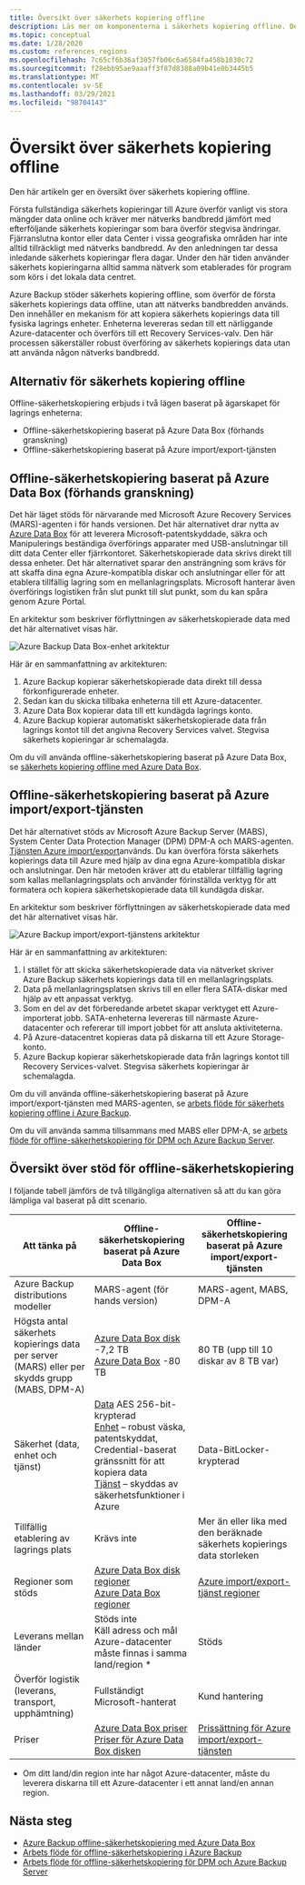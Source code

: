 ```yaml
---
title: Översikt över säkerhets kopiering offline
description: Läs mer om komponenterna i säkerhets kopiering offline. De inkluderar offline-säkerhetskopiering som baseras på Azure Data Box och offline-säkerhetskopiering baserat på Azure import/export-tjänsten.
ms.topic: conceptual
ms.date: 1/28/2020
ms.custom: references_regions
ms.openlocfilehash: 7c65cf6b36af3057fb06c6a6584fa458b1030c72
ms.sourcegitcommit: f28ebb95ae9aaaff3f87d8388a09b41e0b3445b5
ms.translationtype: MT
ms.contentlocale: sv-SE
ms.lasthandoff: 03/29/2021
ms.locfileid: "98704143"
---
```

# <a name="overview-of-offline-backup"></a>Översikt över säkerhets kopiering offline

Den här artikeln ger en översikt över säkerhets kopiering offline.

Första fullständiga säkerhets kopieringar till Azure överför vanligt vis stora mängder data online och kräver mer nätverks bandbredd jämfört med efterföljande säkerhets kopieringar som bara överför stegvisa ändringar. Fjärranslutna kontor eller data Center i vissa geografiska områden har inte alltid tillräckligt med nätverks bandbredd. Av den anledningen tar dessa inledande säkerhets kopieringar flera dagar. Under den här tiden använder säkerhets kopieringarna alltid samma nätverk som etablerades för program som körs i det lokala data centret.

Azure Backup stöder säkerhets kopiering offline, som överför de första säkerhets kopierings data offline, utan att nätverks bandbredden används. Den innehåller en mekanism för att kopiera säkerhets kopierings data till fysiska lagrings enheter. Enheterna levereras sedan till ett närliggande Azure-datacenter och överförs till ett Recovery Services-valv. Den här processen säkerställer robust överföring av säkerhets kopierings data utan att använda någon nätverks bandbredd.

## <a name="offline-backup-options"></a>Alternativ för säkerhets kopiering offline

Offline-säkerhetskopiering erbjuds i två lägen baserat på ägarskapet för lagrings enheterna:

- Offline-säkerhetskopiering baserat på Azure Data Box (förhands granskning)
- Offline-säkerhetskopiering baserat på Azure import/export-tjänsten

## <a name="offline-backup-based-on-azure-data-box-preview"></a>Offline-säkerhetskopiering baserat på Azure Data Box (förhands granskning)

Det här läget stöds för närvarande med Microsoft Azure Recovery Services (MARS)-agenten i för hands versionen. Det här alternativet drar nytta av [Azure Data Box](https://azure.microsoft.com/services/databox/) för att leverera Microsoft-patentskyddade, säkra och Manipulerings beständiga överförings apparater med USB-anslutningar till ditt data Center eller fjärrkontoret. Säkerhetskopierade data skrivs direkt till dessa enheter. Det här alternativet sparar den ansträngning som krävs för att skaffa dina egna Azure-kompatibla diskar och anslutningar eller för att etablera tillfällig lagring som en mellanlagringsplats. Microsoft hanterar även överförings logistiken från slut punkt till slut punkt, som du kan spåra genom Azure Portal.

En arkitektur som beskriver förflyttningen av säkerhetskopierade data med det här alternativet visas här.

![Azure Backup Data Box-enhet arkitektur](./media/offline-backup-overview/azure-backup-databox-architecture.png)

Här är en sammanfattning av arkitekturen:

1. Azure Backup kopierar säkerhetskopierade data direkt till dessa förkonfigurerade enheter.
2. Sedan kan du skicka tillbaka enheterna till ett Azure-datacenter.
3. Azure Data Box kopierar data till ett kundägda lagrings konto.
4. Azure Backup kopierar automatiskt säkerhetskopierade data från lagrings kontot till det angivna Recovery Services valvet. Stegvisa säkerhets kopieringar är schemalagda.

Om du vill använda offline-säkerhetskopiering baserat på Azure Data Box, se [säkerhets kopiering offline med Azure Data Box](offline-backup-azure-data-box.md).

## <a name="offline-backup-based-on-the-azure-importexport-service"></a>Offline-säkerhetskopiering baserat på Azure import/export-tjänsten

Det här alternativet stöds av Microsoft Azure Backup Server (MABS), System Center Data Protection Manager (DPM) DPM-A och MARS-agenten. [Tjänsten Azure import/export](../import-export/storage-import-export-service.md)används. Du kan överföra första säkerhets kopierings data till Azure med hjälp av dina egna Azure-kompatibla diskar och anslutningar. Den här metoden kräver att du etablerar tillfällig lagring som kallas mellanlagringsplats och använder förinställda verktyg för att formatera och kopiera säkerhetskopierade data till kundägda diskar.

En arkitektur som beskriver förflyttningen av säkerhetskopierade data med det här alternativet visas här.

![Azure Backup import/export-tjänstens arkitektur](./media/offline-backup-overview/azure-backup-import-export.png)

Här är en sammanfattning av arkitekturen:

1. I stället för att skicka säkerhetskopierade data via nätverket skriver Azure Backup säkerhets kopierings data till en mellanlagringsplats.
2. Data på mellanlagringsplatsen skrivs till en eller flera SATA-diskar med hjälp av ett anpassat verktyg.
3. Som en del av det förberedande arbetet skapar verktyget ett Azure-importerat jobb. SATA-enheterna levereras till närmaste Azure-datacenter och refererar till import jobbet för att ansluta aktiviteterna.
4. På Azure-datacentret kopieras data på diskarna till ett Azure Storage-konto.
5. Azure Backup kopierar säkerhetskopierade data från lagrings kontot till Recovery Services-valvet. Stegvisa säkerhets kopieringar är schemalagda.

Om du vill använda offline-säkerhetskopiering baserat på Azure import/export-tjänsten med MARS-agenten, se [arbets flöde för säkerhets kopiering offline i Azure Backup](./backup-azure-backup-import-export.md).

Om du vill använda samma tillsammans med MABS eller DPM-A, se [arbets flöde för offline-säkerhetskopiering för DPM och Azure Backup Server](./backup-azure-backup-server-import-export.md).

## <a name="offline-backup-support-summary"></a>Översikt över stöd för offline-säkerhetskopiering

I följande tabell jämförs de två tillgängliga alternativen så att du kan göra lämpliga val baserat på ditt scenario.

| **Att tänka på**                                            | **Offline-säkerhetskopiering baserat på Azure Data Box**                     | **Offline-säkerhetskopiering baserat på Azure import/export-tjänsten**                |
| ------------------------------------------------------------ | ------------------------------------------------------------ | ------------------------------------------------------------ |
| Azure Backup distributions modeller                              | MARS-agent (för hands version)                                              | MARS-agent, MABS, DPM-A                                           |
| Högsta antal säkerhets kopierings data per server (MARS) eller per skydds grupp (MABS, DPM-A) | [Azure Data Box disk](../databox/data-box-disk-overview.md) -7,2 TB <br> [Azure Data Box](../databox/data-box-overview.md) -80 TB       | 80 TB (upp till 10 diskar av 8 TB var)                          |
| Säkerhet (data, enhet och tjänst)                           | [Data](../databox/data-box-security.md#data-box-data-protection) AES 256-bit-krypterad <br> [Enhet](../databox/data-box-security.md#data-box-device-protection) – robust väska, patentskyddat, Credential-baserat gränssnitt för att kopiera data <br> [Tjänst](../databox/data-box-security.md#data-box-service-protection) – skyddas av säkerhetsfunktioner i Azure | Data-BitLocker-krypterad                                 |
| Tillfällig etablering av lagrings plats                     | Krävs inte                                                | Mer än eller lika med den beräknade säkerhets kopierings data storleken        |
| Regioner som stöds                                           | [Azure Data Box disk regioner](../databox/data-box-disk-overview.md#region-availability) <br> [Azure Data Box regioner](../databox/data-box-disk-overview.md#region-availability) | [Azure import/export-tjänst regioner](../import-export/storage-import-export-service.md#region-availability) |
| Leverans mellan länder                                     | Stöds inte  <br>    Käll adress och mål Azure-datacenter måste finnas i samma land/region * | Stöds                                                    |
| Överför logistik (leverans, transport, upphämtning)           | Fullständigt Microsoft-hanterat                                     | Kund hantering                                            |
| Priser                                                      | [Azure Data Box priser](https://azure.microsoft.com/pricing/details/databox/) <br> [Priser för Azure Data Box disken](https://azure.microsoft.com/pricing/details/databox/disk/) | [Prissättning för Azure import/export-tjänsten](https://azure.microsoft.com/pricing/details/storage-import-export/) |

* Om ditt land/din region inte har något Azure-datacenter, måste du leverera diskarna till ett Azure-datacenter i ett annat land/en annan region.

## <a name="next-steps"></a>Nästa steg

- [Azure Backup offline-säkerhetskopiering med Azure Data Box](offline-backup-azure-data-box.md#backup-data-size-and-supported-data-box-skus)
- [Arbets flöde för offline-säkerhetskopiering i Azure Backup](backup-azure-backup-import-export.md)
- [Arbets flöde för offline-säkerhetskopiering för DPM och Azure Backup Server](backup-azure-backup-server-import-export.md)
